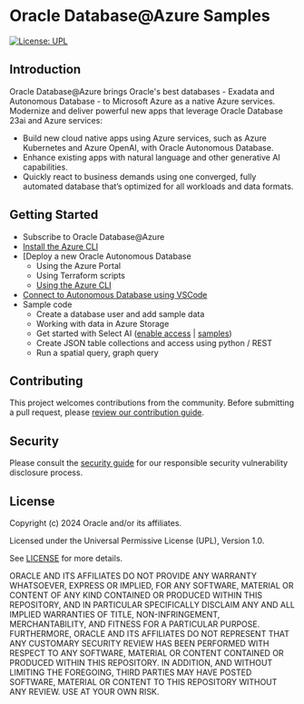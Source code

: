 # Oracle Database@Azure Samples

[![License: UPL](https://img.shields.io/badge/license-UPL-green)](https://img.shields.io/badge/license-UPL-green) 

## Introduction
Oracle Database@Azure brings Oracle's best databases - Exadata and Autonomous Database - to Microsoft Azure as a native Azure services. Modernize and deliver powerful new apps that leverage Oracle Database 23ai and Azure services:
* Build new cloud native apps using Azure services, such as Azure Kubernetes and Azure OpenAI, with Oracle Autonomous Database.
* Enhance existing apps with natural language and other generative AI capabilities.
* Quickly react to business demands using one converged, fully automated database that’s optimized for all workloads and data formats.

## Getting Started
* Subscribe to Oracle Database@Azure
* [Install the Azure CLI](https://learn.microsoft.com/en-us/cli/azure/)
* [Deploy a new Oracle Autonomous Database 
    * Using the Azure Portal
    * Using Terraform scripts
    * [Using the Azure CLI](azure-cli/deploy-adb.md)
* [Connect to Autonomous Database using VSCode](https://marketplace.visualstudio.com/items?itemName=Oracle.sql-developer)
* Sample code
    * Create a database user and add sample data
    * Working with data in Azure Storage
    * Get started with Select AI ([enable access](sql/select-ai-admin-enable.sql) | [samples](sql/select-ai-get-started.sql)) 
    * Create JSON table collections and access using python / REST
    * Run a spatial query, graph query

<!--

### Prerequisites
MISSING

## Notes/Issues
MISSING

## URLs
* Nothing at this time

-->

## Contributing
<!-- If your project has specific contribution requirements, update the
    CONTRIBUTING.md file to ensure those requirements are clearly explained. -->

This project welcomes contributions from the community. Before submitting a pull
request, please [review our contribution guide](./CONTRIBUTING.md).

## Security

Please consult the [security guide](./SECURITY.md) for our responsible security
vulnerability disclosure process.

## License
Copyright (c) 2024 Oracle and/or its affiliates.

Licensed under the Universal Permissive License (UPL), Version 1.0.

See [LICENSE](LICENSE.txt) for more details.

ORACLE AND ITS AFFILIATES DO NOT PROVIDE ANY WARRANTY WHATSOEVER, EXPRESS OR IMPLIED, FOR ANY SOFTWARE, MATERIAL OR CONTENT OF ANY KIND CONTAINED OR PRODUCED WITHIN THIS REPOSITORY, AND IN PARTICULAR SPECIFICALLY DISCLAIM ANY AND ALL IMPLIED WARRANTIES OF TITLE, NON-INFRINGEMENT, MERCHANTABILITY, AND FITNESS FOR A PARTICULAR PURPOSE.  FURTHERMORE, ORACLE AND ITS AFFILIATES DO NOT REPRESENT THAT ANY CUSTOMARY SECURITY REVIEW HAS BEEN PERFORMED WITH RESPECT TO ANY SOFTWARE, MATERIAL OR CONTENT CONTAINED OR PRODUCED WITHIN THIS REPOSITORY. IN ADDITION, AND WITHOUT LIMITING THE FOREGOING, THIRD PARTIES MAY HAVE POSTED SOFTWARE, MATERIAL OR CONTENT TO THIS REPOSITORY WITHOUT ANY REVIEW. USE AT YOUR OWN RISK. 

